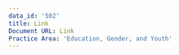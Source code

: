 ```yaml
---
data_id: '502'
title: Link
Document URL: Link
Practice Area: 'Education, Gender, and Youth'
---
```


